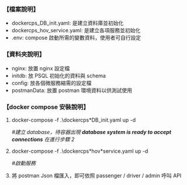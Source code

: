 ### 【檔案說明】

- dockercps_DB_init.yaml: 是建立資料庫並初始化
- dockercps_hov_service.yaml: 是建立各項服務並初始化
- .env: compose 啟動所需的變數資料，使用者可自行設定

### 【資料夾說明】

- nginx: 放置 nginx 設定檔
- initdb: 放 PSQL 初始化的資料與 schema
- config: 放各個微服務縮需的設定檔
- postmanData: 放置 postman 環境資料以供測試使用

### 【docker compose 安裝說明】

<!--建立database-->

1.  docker-compose -f .\dockercps\*DB_init.yaml up -d

    _#建立 database，待容器出現
    **database system is ready to accept connections**
    在進行步驟 2_

2.  docker-compose -f .\dockercps\*hov\*service.yaml up -d

    _#啟動服務_

3.  將 postman Json 檔匯入，即可依照 passenger / driver / admin 呼叫 API
